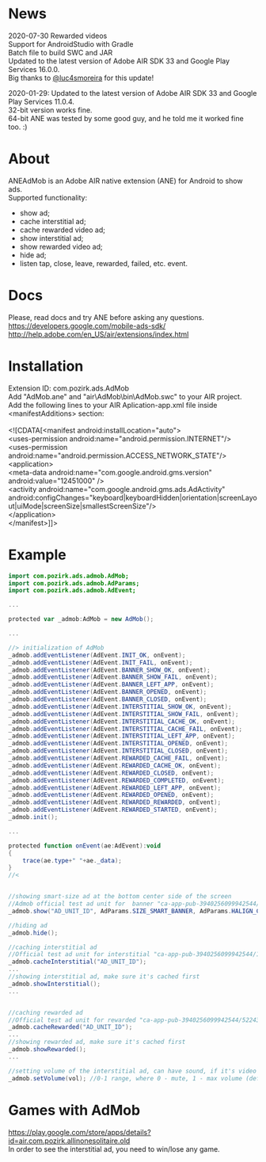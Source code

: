 # News
2020-07-30
Rewarded videos <br/>
Support for AndroidStudio with Gradle <br/>
Batch file to build SWC and JAR <br/>
Updated to the latest version of Adobe AIR SDK 33 and Google Play Services 16.0.0.<br />
Big thanks to [@luc4smoreira](https://github.com/luc4smoreira) for this update!<br />

2020-01-29:
Updated to the latest version of Adobe AIR SDK 33 and Google Play Services 11.0.4.<br />
32-bit version works fine.<br />
64-bit ANE was tested by some good guy, and he told me it worked fine too. :)

# About
ANEAdMob is an Adobe AIR native extension (ANE) for Android to show ads.<br />
Supported functionality:<br />
- show ad;<br />
- cache interstitial ad;<br />
- cache rewarded video ad;
- show interstitial ad;<br />
- show rewarded video ad;<br />
- hide ad;<br />
- listen tap, close, leave, rewarded, failed, etc. event.<br />

# Docs
Please, read docs and try ANE before asking any questions.<br />
https://developers.google.com/mobile-ads-sdk/<br />
http://help.adobe.com/en_US/air/extensions/index.html<br />


# Installation
Extension ID: com.pozirk.ads.AdMob<br />
Add "AdMob.ane" and "air\AdMob\bin\AdMob.swc" to your AIR project.<br />
Add the following lines to your AIR Aplication-app.xml file inside &lt;manifestAdditions&gt; section:<br />
<br />
&lt;![CDATA[&lt;manifest android:installLocation="auto"&gt;<br />
&lt;uses-permission android:name="android.permission.INTERNET"/&gt;<br />
&lt;uses-permission android:name="android.permission.ACCESS_NETWORK_STATE"/&gt;<br />
&lt;application&gt;<br />
&lt;meta-data android:name="com.google.android.gms.version" android:value="12451000" /&gt;<br />
&lt;activity android:name="com.google.android.gms.ads.AdActivity" android:configChanges="keyboard|keyboardHidden|orientation|screenLayout|uiMode|screenSize|smallestScreenSize"/&gt;<br />
&lt;/application&gt;<br />
&lt;/manifest>]]&gt;


# Example
```actionscript
import com.pozirk.ads.admob.AdMob;
import com.pozirk.ads.admob.AdParams;
import com.pozirk.ads.admob.AdEvent;

...

protected var _admob:AdMob = new AdMob();

...

//> initialization of AdMob
_admob.addEventListener(AdEvent.INIT_OK, onEvent);
_admob.addEventListener(AdEvent.INIT_FAIL, onEvent);
_admob.addEventListener(AdEvent.BANNER_SHOW_OK, onEvent);
_admob.addEventListener(AdEvent.BANNER_SHOW_FAIL, onEvent);
_admob.addEventListener(AdEvent.BANNER_LEFT_APP, onEvent);
_admob.addEventListener(AdEvent.BANNER_OPENED, onEvent);
_admob.addEventListener(AdEvent.BANNER_CLOSED, onEvent);
_admob.addEventListener(AdEvent.INTERSTITIAL_SHOW_OK, onEvent);
_admob.addEventListener(AdEvent.INTERSTITIAL_SHOW_FAIL, onEvent);
_admob.addEventListener(AdEvent.INTERSTITIAL_CACHE_OK, onEvent);
_admob.addEventListener(AdEvent.INTERSTITIAL_CACHE_FAIL, onEvent);
_admob.addEventListener(AdEvent.INTERSTITIAL_LEFT_APP, onEvent);
_admob.addEventListener(AdEvent.INTERSTITIAL_OPENED, onEvent);
_admob.addEventListener(AdEvent.INTERSTITIAL_CLOSED, onEvent);
_admob.addEventListener(AdEvent.REWARDED_CACHE_FAIL, onEvent);
_admob.addEventListener(AdEvent.REWARDED_CACHE_OK, onEvent);
_admob.addEventListener(AdEvent.REWARDED_CLOSED, onEvent);
_admob.addEventListener(AdEvent.REWARDED_COMPLETED, onEvent);
_admob.addEventListener(AdEvent.REWARDED_LEFT_APP, onEvent);
_admob.addEventListener(AdEvent.REWARDED_OPENED, onEvent);
_admob.addEventListener(AdEvent.REWARDED_REWARDED, onEvent);
_admob.addEventListener(AdEvent.REWARDED_STARTED, onEvent);
_admob.init();

...

protected function onEvent(ae:AdEvent):void
{
	trace(ae.type+" "+ae._data);
}
//<


//showing smart-size ad at the bottom center side of the screen
//Admob official test ad unit for  banner "ca-app-pub-3940256099942544/6300978111"
_admob.show("AD_UNIT_ID", AdParams.SIZE_SMART_BANNER, AdParams.HALIGN_CENTER, AdParams.VALIGN_BOTTOM); 

//hiding ad
_admob.hide();

//caching interstitial ad
//Official test ad unit for interstitial "ca-app-pub-3940256099942544/1033173712"
_admob.cacheInterstitial("AD_UNIT_ID"); 
...
//showing interstitial ad, make sure it's cached first
_admob.showInterstitial();
...


//caching rewarded ad
//Official test ad unit for rewarded "ca-app-pub-3940256099942544/5224354917"
_admob.cacheRewarded("AD_UNIT_ID");  
...
//showing rewarded ad, make sure it's cached first
_admob.showRewarded();
...

//setting volume of the interstitial ad, can have sound, if it's video
_admob.setVolume(vol); //0-1 range, where 0 - mute, 1 - max volume (default, I guess).
```

# Games with AdMob
https://play.google.com/store/apps/details?id=air.com.pozirk.allinonesolitaire.old<br />
In order to see the interstitial ad, you need to win/lose any game.<br />
